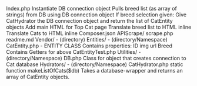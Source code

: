 
Index.php
    Instantiate DB connection object
    Pulls breed list (as array of strings) from DB using DB connection object
    If breed selection given:
        Give CatHydrator the DB connection object and return the list of CatEntity objects
        Add main HTML for Top Cat page
    Translate breed list to HTML inline
    Translate Cats to HTML inline
Composer.json
APIScrape/
    scrape.php
    readme.md
Vendor/ - (directory)
Entities/ - (directory/Namespace)
    CatEntity.php - ENTITY CLASS
        Contains properties:
            ID
            img url
            Breed
        Contains Getters for above
    CatEntityTest.php
Utilities/ - (directory/Namespace)
    DB.php
        Class for object that creates connection to Cat database
Hydrators/ - (directory/Namespace)
    CatHydrator.php
        static function makeListOfCats($db)
        Takes a database-wrapper and returns an array of CatEntity objects.


